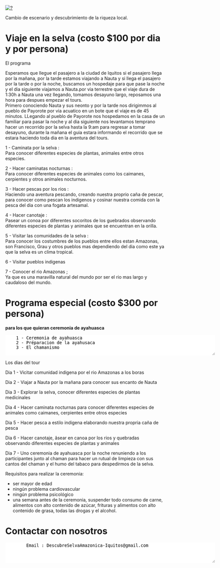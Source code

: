 <A HREF="http://?"><IMG SRC="https://viago.ca/wp-content/uploads/2018/09/Amazonie-1-768x432.jpg" ALT="?" BORDER=0></A>
	
Cambio de escenario y descubrimiento de la riqueza local.

# Viaje en la selva  (costo $100 por dia y por persona)

El programa 
 
Esperamos que llegue el pasajero a la ciudad de Iquitos si el pasajero llega por la mañana, por la tarde estamos viajando a Nauta y si llega el pasajero  por la tarde o por la noche, buscamos un hospedaje para que pase la noche y el dia siguiente viajamos a Nauta.por via terrestre que el viaje dura de 1:30h a Nauta una vez llegando, tomamos desayuno largo, reposamos una hora para despues empezar el tours.  
Primero conociendo Nauta y sus neonto y por la tarde nos dirigimmos al pueblo de Payorote por via acuatico en un bote que el viaje es de 45 minutos. LLegando al pueblo de Payorote nos hospedamos en la casa de un familiar para pasar la noche y al dia siguiente nos levantamos temprano hacer un recorrido por la selva hasta la 9:am para regresar a tomar desayuno, durante la mañana el guia estara informando el recorrido que se estara haciendo toda dia en la aventura del tours. 
	

1 - Caminata por la selva :  
 Para conocer diferentes especies de plantas, animales entre otros especies. 
	
2 - Hacer caminatas nocturnas :  
 Para conocer diferentes especies de animales como los caimanes, cerpientes y otros animales nocturnos. 
	
3 - Hacer pescas por los rios :  
 Haciendo una aventura pescando, creando nuestra proprio caña de pescar, para conocer como pescan los indigenos y cosinar nuestra comida con la pesca del dia con una fogata artesamal. 
	
4 - Hacer canotaje :  
 Pasear un conoa por diferentes socoritos de los guebrados observando diferentes especies de plantas y animales que se encuentran en la orilla. 
	
5 - Visitar las comunidades de la selva :  
 Para conocer los costumbres de los pueblos entre  ellos estan Amazonas, son Francisco, Grau y otros pueblos mas dependiendo del dia como este ya que la selva es un clima tropical. 
	
6 - Visitar pueblos indigenas 
	
7 - Conocer el rio Amazonas ;  
 Ya que es una maravilla natural del mundo por ser el rio mas largo y caudaloso del mundo. 
 
	
# Programa especial (costo $300 por persona) 
**para los que quieran ceremonia de ayahuasca**
<div id="bloc_page">
<textarea STYLE="border-style: none;" cols=80 rows=4>
	1 - Ceremonia de ayahuasca
	2 - Préparacion de la ayahusaca  
	3 - El chamanismo
</textarea>
</div> <!-- div bloc_page -->


Los dias del tour

Dia 1 - Vicitar comunidad indigena por el rio Amazonas a los boras

Dia 2 - Viajar a Nauta por la mañana para conocer sus encanto de Nauta

Dia 3 - Explorar la selva, conocer diferentes especies de plantas medicinales

Dia 4 - Hacer caminata nocturnas para conocer diferentes especies de animales como caimanes, cerpientes entre otros especies

Dia 5 - Hacer pesca a estilo indigena elaborando nuestra propria caña de pesca

Dia 6 - Hacer canotaje, âsear en canoa por los rios y quebradas observando diferentes especies de plantas y animales

Dia 7 - Uno ceremonia de ayahuasca por la noche renuniendo a los participantes junto al chaman para hacer un rutual de limpieza con sus cantos del chaman y el humo del tabaco para despedirmos de la selva.

	
	
	
Requisitos para realizar la ceremonia:

- ser mayor de edad
- ningún problema cardiovascular
- ningún problema psicológico
- una semana antes de la ceremonia, suspender todo consumo de carne, alimentos con alto contenido de azúcar, frituras y alimentos con alto contenido de grasa, todas las drogas y el alcohol.
	
	

# Contactar con nosotros

<textarea STYLE="border-style: none;" cols=80 rows=4>
        Email : DescubreSelvaAmazonica-Iquitos@gmail.com

</textarea>
